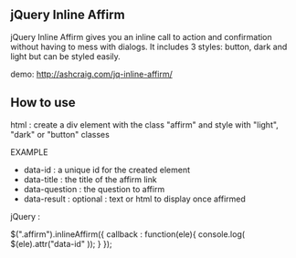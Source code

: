 ## jQuery Inline Affirm

jQuery Inline Affirm gives you an inline call to action and confirmation without having to mess with dialogs. It includes 3 styles: button, dark and light but can be styled easily.

demo: http://ashcraig.com/jq-inline-affirm/

## How to use

html : create a div element with the class "affirm" and style with "light", "dark" or "button" classes

EXAMPLE 

<code><div class="affirm button" data-id="1111" data-title="Save" data-question="Save this document?"></div></code>

- data-id : a unique id for the created element
- data-title : the title of the affirm link
- data-question : the question to affirm
- data-result : optional : text or html to display once affirmed

jQuery :

$(".affirm").inlineAffirm({
	callback : function(ele){
		console.log( $(ele).attr("data-id" ));
	}
});


